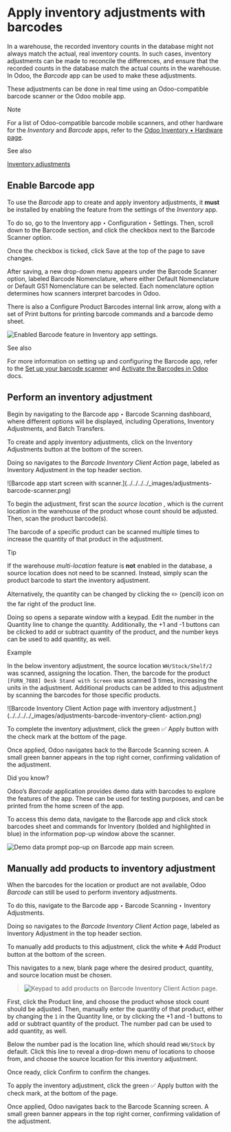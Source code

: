 # Apply inventory adjustments with barcodes

In a warehouse, the recorded inventory counts in the database might not always
match the actual, real inventory counts. In such cases, inventory adjustments
can be made to reconcile the differences, and ensure that the recorded counts
in the database match the actual counts in the warehouse. In Odoo, the
_Barcode_ app can be used to make these adjustments.

These adjustments can be done in real time using an Odoo-compatible barcode
scanner or the Odoo mobile app.

Note

For a list of Odoo-compatible barcode mobile scanners, and other hardware for
the _Inventory_ and _Barcode_ apps, refer to the [Odoo Inventory • Hardware
page](https://www.odoo.com/app/inventory-hardware).

See also

[Inventory
adjustments](../../inventory/warehouses_storage/inventory_management/count_products.html)

## Enable Barcode app

To use the _Barcode_ app to create and apply inventory adjustments, it
**must** be installed by enabling the feature from the settings of the
_Inventory_ app.

To do so, go to the Inventory app ‣ Configuration ‣ Settings. Then, scroll
down to the Barcode section, and click the checkbox next to the Barcode
Scanner option.

Once the checkbox is ticked, click Save at the top of the page to save
changes.

After saving, a new drop-down menu appears under the Barcode Scanner option,
labeled Barcode Nomenclature, where either Default Nomenclature or Default GS1
Nomenclature can be selected. Each nomenclature option determines how scanners
interpret barcodes in Odoo.

There is also a Configure Product Barcodes internal link arrow, along with a
set of Print buttons for printing barcode commands and a barcode demo sheet.

![Enabled Barcode feature in Inventory app
settings.](../../../../_images/adjustments-barcode-setting.png)

See also

For more information on setting up and configuring the Barcode app, refer to
the [Set up your barcode scanner](../setup/hardware.html) and [Activate the
Barcodes in Odoo](../setup/software.html) docs.

## Perform an inventory adjustment

Begin by navigating to the Barcode app ‣ Barcode Scanning dashboard, where
different options will be displayed, including Operations, Inventory
Adjustments, and Batch Transfers.

To create and apply inventory adjustments, click on the Inventory Adjustments
button at the bottom of the screen.

Doing so navigates to the _Barcode Inventory Client Action_ page, labeled as
Inventory Adjustment in the top header section.

![Barcode app start screen with scanner.](../../../../_images/adjustments-
barcode-scanner.png)

To begin the adjustment, first scan the _source location_ , which is the
current location in the warehouse of the product whose count should be
adjusted. Then, scan the product barcode(s).

The barcode of a specific product can be scanned multiple times to increase
the quantity of that product in the adjustment.

Tip

If the warehouse _multi-location_ feature is **not** enabled in the database,
a source location does not need to be scanned. Instead, simply scan the
product barcode to start the inventory adjustment.

Alternatively, the quantity can be changed by clicking the ✏️ (pencil) icon on
the far right of the product line.

Doing so opens a separate window with a keypad. Edit the number in the
Quantity line to change the quantity. Additionally, the +1 and -1 buttons can
be clicked to add or subtract quantity of the product, and the number keys can
be used to add quantity, as well.

Example

In the below inventory adjustment, the source location `WH/Stock/Shelf/2` was
scanned, assigning the location. Then, the barcode for the product
`[FURN_7888] Desk Stand with Screen` was scanned 3 times, increasing the units
in the adjustment. Additional products can be added to this adjustment by
scanning the barcodes for those specific products.

![Barcode Inventory Client Action page with inventory
adjustment.](../../../../_images/adjustments-barcode-inventory-client-
action.png)

To complete the inventory adjustment, click the green ✅ Apply button with the
check mark at the bottom of the page.

Once applied, Odoo navigates back to the Barcode Scanning screen. A small
green banner appears in the top right corner, confirming validation of the
adjustment.

Did you know?

Odoo’s _Barcode_ application provides demo data with barcodes to explore the
features of the app. These can be used for testing purposes, and can be
printed from the home screen of the app.

To access this demo data, navigate to the Barcode app and click stock barcodes
sheet and commands for Inventory (bolded and highlighted in blue) in the
information pop-up window above the scanner.

![Demo data prompt pop-up on Barcode app main
screen.](../../../../_images/adjustments-barcode-stock-sheets.png)

## Manually add products to inventory adjustment

When the barcodes for the location or product are not available, Odoo
_Barcode_ can still be used to perform inventory adjustments.

To do this, navigate to the Barcode app ‣ Barcode Scanning ‣ Inventory
Adjustments.

Doing so navigates to the _Barcode Inventory Client Action_ page, labeled as
Inventory Adjustment in the top header section.

To manually add products to this adjustment, click the white ➕ Add Product
button at the bottom of the screen.

This navigates to a new, blank page where the desired product, quantity, and
source location must be chosen.

> ![Keypad to add products on Barcode Inventory Client Action
> page.](../../../../_images/adjustments-keypad.png)

First, click the Product line, and choose the product whose stock count should
be adjusted. Then, manually enter the quantity of that product, either by
changing the `1` in the Quantity line, or by clicking the +1 and -1 buttons to
add or subtract quantity of the product. The number pad can be used to add
quantity, as well.

Below the number pad is the location line, which should read `WH/Stock` by
default. Click this line to reveal a drop-down menu of locations to choose
from, and choose the source location for this inventory adjustment.

Once ready, click Confirm to confirm the changes.

To apply the inventory adjustment, click the green ✅ Apply button with the
check mark, at the bottom of the page.

Once applied, Odoo navigates back to the Barcode Scanning screen. A small
green banner appears in the top right corner, confirming validation of the
adjustment.

